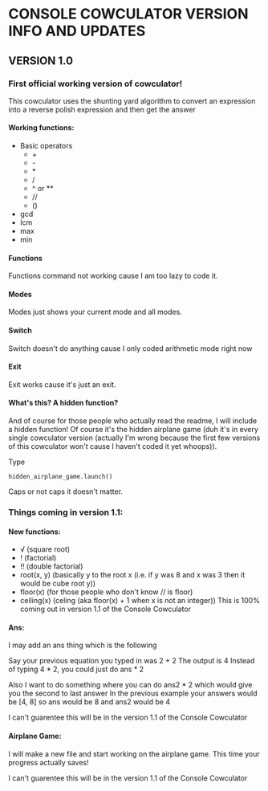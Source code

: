 # CONSOLE COWCULATOR VERSION INFO AND UPDATES

## VERSION 1.0
### First official working version of cowculator!
This cowculator uses the shunting yard algorithm to convert an expression into a reverse polish expression and then get the answer

#### Working functions:
* Basic operators
    * \+
    * \-
    * \*
    * /
    * ^ or **
    * //
    * ()
* gcd
* lcm
* max
* min

#### Functions
Functions command not working cause I am too lazy to code it.

#### Modes
Modes just shows your current mode and all modes.

#### Switch
Switch doesn't do anything cause I only coded arithmetic mode right now

#### Exit
Exit works cause it's just an exit.

#### What's this? A hidden function?
And of course for those people who actually read the readme, I will include a hidden function!
Of course it's the hidden airplane game (duh it's in every single cowculator version (actually I'm wrong because the first few versions of this cowculator won't cause I haven't coded it yet whoops)).
 
Type
```
hidden_airplane_game.launch()
```
Caps or not caps it doesn't matter.

### Things coming in version 1.1:
#### New functions:
* √ (square root)
* ! (factorial)
* !! (double factorial)
* root(x, y) (basically y to the root x (i.e. if y was 8 and x was 3 then it would be cube root y))
* floor(x) (for those people who don't know // is floor)
* ceiling(x) (celing (aka floor(x) + 1 when x is not an integer))
This is 100% coming out in version 1.1 of the Console Cowculator

#### Ans:
I may add an ans thing which is the following

Say your previous equation you typed in was 2 + 2
The output is 4
Instead of typing 4 * 2, you could just do ans * 2

Also I want to do something where you can do ans2 * 2 which would give you the second to last answer
In the previous example your answers would be [4, 8] so ans would be 8 and ans2 would be 4

I can't guarentee this will be in the version 1.1 of the Console Cowculator

#### Airplane Game:
I will make a new file and start working on the airplane game.
This time your progress actually saves!

I can't guarentee this will be in the version 1.1 of the Console Cowculator
